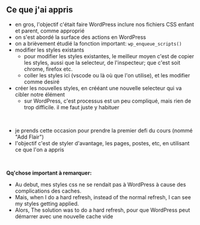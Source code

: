 ## Ce que j'ai appris
- en gros, l'objectif c'était faire WordPress inclure nos fichiers CSS enfant et parent, comme approprié 
- on s'est abordé la surface des actions en WordPress
- on a brièvement étudié la fonction important: ```wp_enqueue_scripts()```
- modifier les styles existants
  - pour modifier les styles existantes, le meilleur moyen c'est de copier les styles, aussi que la selecteur, de l'inspecteur; que c'est soit chrome, firefox etc.
  - coller les styles ici (vscode ou là où que l'on utilise), et les modifier comme desiré  
- créer les nouvelles styles, en crééant une nouvelle selecteur qui va cibler notre élément
  - sur WordPress, c'est processus est un peu compliqué, mais rien de trop difficile. il me faut juste y habituer
  
<br>


- je prends cette occasion pour prendre la premier defi du cours (nommé "Add Flair")
- l'objectif c'est de styler d'avantage, les pages, postes, etc, en utilisant ce que l'on a appris

<br>

**Qq'chose important à remarquer:**
- Au debut, mes styles css ne se rendait pas à WordPress à cause des complications des caches. 
- Mais, when I do a hard refresh, instead of the normal refresh, I can see my styles getting applied.
- Alors, The solution was to do a hard refresh, pour que WordPress peut démarrer avec une nouvelle cache vide